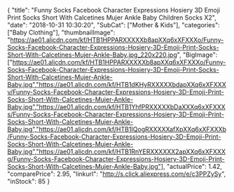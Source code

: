 {
	"title": "Funny Socks Facebook Character Expressions Hosiery 3D Emoji Print Socks Short With Calcetines Mujer Ankle Baby Children Socks X2",
	"date": "2018-10-31 10:30:20",
	"SubCat": ["Mother & Kids"],
	"categories": ["Baby Clothing"],
	"thumbnailImage": "https://ae01.alicdn.com/kf/HTB1HPPARXXXXXb8apXXq6xXFXXXo/Funny-Socks-Facebook-Character-Expressions-Hosiery-3D-Emoji-Print-Socks-Short-With-Calcetines-Mujer-Ankle-Baby.jpg_220x220.jpg",
	"BigImage": ["https://ae01.alicdn.com/kf/HTB1HPPARXXXXXb8apXXq6xXFXXXo/Funny-Socks-Facebook-Character-Expressions-Hosiery-3D-Emoji-Print-Socks-Short-With-Calcetines-Mujer-Ankle-Baby.jpg","https://ae01.alicdn.com/kf/HTB1dKHyRXXXXXbdapXXq6xXFXXXv/Funny-Socks-Facebook-Character-Expressions-Hosiery-3D-Emoji-Print-Socks-Short-With-Calcetines-Mujer-Ankle-Baby.jpg","https://ae01.alicdn.com/kf/HTB1YhfPRXXXXXbDaXXXq6xXFXXXs/Funny-Socks-Facebook-Character-Expressions-Hosiery-3D-Emoji-Print-Socks-Short-With-Calcetines-Mujer-Ankle-Baby.jpg","https://ae01.alicdn.com/kf/HTB1IQogRXXXXXafXpXXq6xXFXXXb/Funny-Socks-Facebook-Character-Expressions-Hosiery-3D-Emoji-Print-Socks-Short-With-Calcetines-Mujer-Ankle-Baby.jpg","https://ae01.alicdn.com/kf/HTB1RnYERXXXXXX2apXXq6xXFXXXg/Funny-Socks-Facebook-Character-Expressions-Hosiery-3D-Emoji-Print-Socks-Short-With-Calcetines-Mujer-Ankle-Baby.jpg"],
	"actualPrice": 1.42,
	"comparePrice": 2.95,
	"linkurl": "http://s.click.aliexpress.com/e/c3PPZySy",
	"inStock": 85
}
